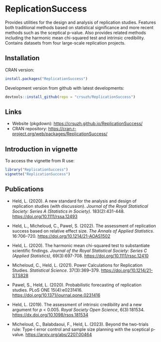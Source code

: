 # ReplicationSuccess

Provides utilities for the design and analysis of replication studies.
Features both traditional methods based on statistical significance and
more recent methods such as the sceptical p-value. Also provides related
methods including the harmonic mean chi-squared test and intrinsic credibility.
Contains datasets from four large-scale replication projects.

## Installation

CRAN version:
```r
install.packages("ReplicationSuccess")
```

Development version from github with latest developments:
```r
devtools::install_github(repo = "crsuzh/ReplicationSuccess")
```

## Links


- Website (pkgdown): https://crsuzh.github.io/ReplicationSuccess/
- CRAN repository: https://cran.r-project.org/web/packages/ReplicationSuccess/

## Introduction in vignette

To access the vignette from R use:
```r
library("ReplicationSuccess")
vignette("ReplicationSuccess")
```


## Publications

  - Held, L. (2020). A new standard for the analysis and design of replication
    studies (with discussion). *Journal of the Royal Statistical Society: Series
    A (Statistics in Society)*. 183(2):431-448.
    <https://doi.org/10.1111/rssa.12493>
  
  - Held, L., Micheloud, C., Pawel, S. (2022). The assessment of replication
  success based on relative effect size. *The Annals of Applied Statistics*. 
  16:706–720. <https://doi.org/10.1214/21-AOAS1502>
  
  - Held, L. (2020). The harmonic mean chi-squared test to substantiate
    scientific findings. *Journal of the Royal Statistical Society: Series C
    (Applied Statistics)*, 69(3):697-708. <https://doi.org/10.1111/rssc.12410>
    
  - Micheloud, C., Held, L. (2021). Power Calculations for Replication Studies.
  *Statistical Science*. 37(3):369–379. <https://doi.org/10.1214/21-STS828>
    
  - Pawel, S., Held, L. (2020). Probabilistic forecasting of replication
    studies. PLoS ONE 15(4):e0231416.
    <https://doi.org/10.1371/journal.pone.0231416>
    
  - Held, L. (2019). The assessment of intrinsic credibility and a new argument
    for *p* < 0.005. *Royal Society Open Science*, 6(3):181534.
    <https://dx.doi.org/10.1098/rsos.181534>
    
  - Micheloud, C., Balabdaoui, F., Held, L. (2023). Beyond the two-trials rule: Type-I error control and sample size planning 
  with the sceptical p-value. <https://arxiv.org/abs/2207.00464>

